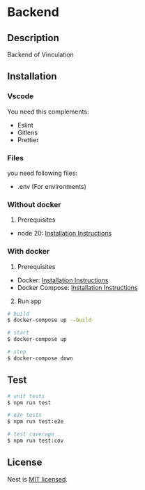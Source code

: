 # Backend

## Description

Backend of Vinculation

## Installation

### Vscode

You need this complements:

- Eslint
- Gitlens
- Prettier

### Files

you need following files:

- .env (For environments)

### Without docker

1. Prerequisites

- node 20: [Installation Instructions](https://nodejs.org/en/download/package-manager/current)


### With docker

1. Prerequisites

- Docker: [Installation Instructions](https://docs.docker.com/get-docker/)
- Docker Compose: [Installation Instructions](https://docs.docker.com/compose/install/)

2. Run app

```bash
# build
$ docker-compose up --build

# start
$ docker-compose up

# stop
$ docker-compose down
```

## Test

```bash
# unit tests
$ npm run test

# e2e tests
$ npm run test:e2e

# test coverage
$ npm run test:cov
```

## License

Nest is [MIT licensed](LICENSE).
